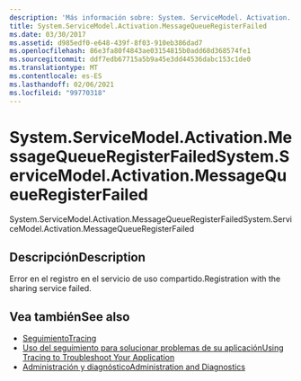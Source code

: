 ```yaml
---
description: 'Más información sobre: System. ServiceModel. Activation. MessageQueueRegisterFailed'
title: System.ServiceModel.Activation.MessageQueueRegisterFailed
ms.date: 03/30/2017
ms.assetid: d985edf0-e648-439f-8f03-910eb386dad7
ms.openlocfilehash: 86e3fa80f4843ae03154815b0add68d368574fe1
ms.sourcegitcommit: ddf7edb67715a5b9a45e3dd44536dabc153c1de0
ms.translationtype: MT
ms.contentlocale: es-ES
ms.lasthandoff: 02/06/2021
ms.locfileid: "99770318"
---
```

# <a name="systemservicemodelactivationmessagequeueregisterfailed"></a><span data-ttu-id="179c6-103">System.ServiceModel.Activation.MessageQueueRegisterFailed</span><span class="sxs-lookup"><span data-stu-id="179c6-103">System.ServiceModel.Activation.MessageQueueRegisterFailed</span></span>

<span data-ttu-id="179c6-104">System.ServiceModel.Activation.MessageQueueRegisterFailed</span><span class="sxs-lookup"><span data-stu-id="179c6-104">System.ServiceModel.Activation.MessageQueueRegisterFailed</span></span>  
  
## <a name="description"></a><span data-ttu-id="179c6-105">Descripción</span><span class="sxs-lookup"><span data-stu-id="179c6-105">Description</span></span>  

 <span data-ttu-id="179c6-106">Error en el registro en el servicio de uso compartido.</span><span class="sxs-lookup"><span data-stu-id="179c6-106">Registration with the sharing service failed.</span></span>  
  
## <a name="see-also"></a><span data-ttu-id="179c6-107">Vea también</span><span class="sxs-lookup"><span data-stu-id="179c6-107">See also</span></span>

- [<span data-ttu-id="179c6-108">Seguimiento</span><span class="sxs-lookup"><span data-stu-id="179c6-108">Tracing</span></span>](index.md)
- [<span data-ttu-id="179c6-109">Uso del seguimiento para solucionar problemas de su aplicación</span><span class="sxs-lookup"><span data-stu-id="179c6-109">Using Tracing to Troubleshoot Your Application</span></span>](using-tracing-to-troubleshoot-your-application.md)
- [<span data-ttu-id="179c6-110">Administración y diagnóstico</span><span class="sxs-lookup"><span data-stu-id="179c6-110">Administration and Diagnostics</span></span>](../index.md)

